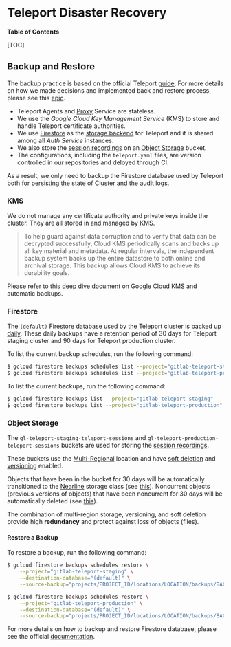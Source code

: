 # Teleport Disaster Recovery

**Table of Contents**

[TOC]

## Backup and Restore

The backup practice is based on the official Teleport
[guide](https://goteleport.com/docs/management/operations/backup-restore/#our-recommended-backup-practice).
For more details on how we made decisions and implemented back and restore process, please see this
[epic](https://gitlab.com/groups/gitlab-com/gl-infra/-/epics/1357).

- Teleport Agents and [Proxy](https://goteleport.com/docs/architecture/proxy/) Service are stateless.
- We use the *Google Cloud Key Management Service* (KMS) to store and handle Teleport certificate authorities.
- We use [Firestore](https://cloud.google.com/firestore) as the [storage backend](https://goteleport.com/docs/reference/backends/)
    for Teleport and it is shared among all *Auth Service* instances.
- We also store the [session recordings](https://goteleport.com/docs/architecture/session-recording/)
    on an [Object Storage](https://cloud.google.com/storage) bucket.
- The configurations, including the `teleport.yaml` files, are version controlled in our repositories and deloyed through CI.

As a result, we only need to backup the Firestore database used by Teleport both for persisting the state of Cluster and the audit logs.

### KMS

We do not manage any certificate authority and private keys inside the cluster. They are all stored in and managed by KMS.

> To help guard against data corruption and to verify that data can be decrypted successfully,
> Cloud KMS periodically scans and backs up all key material and metadata.
> At regular intervals, the independent backup system backs up the entire datastore to both online and archival storage.
> This backup allows Cloud KMS to achieve its durability goals.

Please refer to this [deep dive document](https://cloud.google.com/docs/security/key-management-deep-dive#datastore-protection)
on Google Cloud KMS and automatic backups.

### Firestore

The `(default)` Firestore database used by the Teleport cluster is backed up
[daily](https://ops.gitlab.net/gitlab-com/gl-infra/config-mgmt/-/blob/7cfb8a1cd38bc16c01c0fb0f436e9297357c2867/modules/teleport-project/firestore.tf#L29). These daily backups have a retention period of 30 days for Teleport staging cluster and 90 days for Teleport production cluster.

To list the current backup schedules, run the following command:

```bash
$ gcloud firestore backups schedules list --project="gitlab-teleport-staging" --database="(default)"
$ gcloud firestore backups schedules list --project="gitlab-teleport-production" --database="(default)"
```

To list the current backups, run the following command:

```bash
$ gcloud firestore backups list --project="gitlab-teleport-staging"
$ gcloud firestore backups list --project="gitlab-teleport-production"
```

### Object Storage

The `gl-teleport-staging-teleport-sessions` and `gl-teleport-production-teleport-sessions` buckets
are used for storing the [session recordings](https://goteleport.com/docs/architecture/session-recording/).

These buckets use the [Multi-Regional](https://cloud.google.com/storage/docs/locations#location-mr) location
and have [soft deletion](https://cloud.google.com/storage/docs/soft-delete)
and [versioning](https://cloud.google.com/storage/docs/object-versioning) enabled.

Objects that have been in the bucket for 30 days will be automatically transitioned to the
[Nearline](https://cloud.google.com/storage/docs/storage-classes#nearline) storage class
(see [this](https://ops.gitlab.net/gitlab-com/gl-infra/config-mgmt/-/blob/5264ff990704be24398216378c17aff1312de735/modules/teleport-project/storage.tf#L14)).
Noncurrent objects (previous versions of objects) that have been noncurrent for 30 days will be automatically deleted
(see [this](https://ops.gitlab.net/gitlab-com/gl-infra/config-mgmt/-/blob/5264ff990704be24398216378c17aff1312de735/modules/teleport-project/storage.tf#L24)).

The combination of multi-region storage, versioning, and soft deletion provide high **redundancy** and protect against loss of objects (files).

#### Restore a Backup

To restore a backup, run the following command:

```bash
$ gcloud firestore backups schedules restore \
    --project="gitlab-teleport-staging" \
    --destination-database="(default)" \
    --source-backup="projects/PROJECT_ID/locations/LOCATION/backups/BACKUP_ID" \

$ gcloud firestore backups schedules restore \
    --project="gitlab-teleport-production" \
    --destination-database="(default)" \
    --source-backup="projects/PROJECT_ID/locations/LOCATION/backups/BACKUP_ID" \
```

For more details on how to backup and restore Firestore database,
please see the official [documentation](https://firebase.google.com/docs/firestore/backups).
